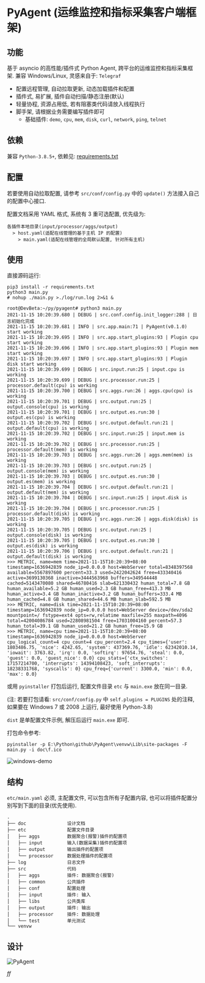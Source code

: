# PyAgent (运维监控和指标采集客户端框架)

## 功能

基于 asyncio 的高性能/插件式 Python Agent, 跨平台的运维监控和指标采集框架. 兼容 Windows/Linux, 灵感来自于: `Telegraf`

- 配置远程管理, 自动拉取更新, 动态加载插件和配置
- 插件式, 易扩展, 插件自动扫描/静态注册(默认)
- 轻量协程, 资源占用低, 若有阻塞类代码请放入线程执行
- 脚手架, 请根据业务需要编写插件即可
  - 基础插件: `demo`, `cpu`, `mem`, `disk`, `curl`, `network`, `ping`, `telnet`

## 依赖

兼容 `Python-3.8.5+`, 依赖见: [requirements.txt](requirements.txt)

## 配置

若要使用自动拉取配置, 请参考 `src/conf/config.py` 中的 `update()` 方法接入自己的配置中心接口.

配置文档采用 YAML 格式, 系统有 3 重可选配置, 优先级为:

```
各插件本地目录(input/processor/aggs/output)
  > host.yaml(适配在线管理的基于主机 IP 的配置)
    > main.yaml(适配在线管理的全局默认配置, 针对所有主机)
```

## 使用

直接源码运行:

```shell
pip3 install -r requirements.txt
python3 main.py
# nohup ./main.py >./log/run.log 2>&1 &
```

```shell
root@DevBeta:~/py/pyagent# python3 main.py 
2021-11-15 10:20:39.680 | DEBUG | src.conf.config.init_logger:288 | 日志初始化完成
2021-11-15 10:20:39.681 | INFO | src.app.main:71 | PyAgent(v0.1.0) start working
2021-11-15 10:20:39.695 | INFO | src.app.start_plugins:93 | Plugin cpu start working
2021-11-15 10:20:39.696 | INFO | src.app.start_plugins:93 | Plugin mem start working
2021-11-15 10:20:39.697 | INFO | src.app.start_plugins:93 | Plugin disk start working
2021-11-15 10:20:39.699 | DEBUG | src.input.run:25 | input.cpu is working
2021-11-15 10:20:39.699 | DEBUG | src.processor.run:25 | processor.default(cpu) is working
2021-11-15 10:20:39.700 | DEBUG | src.aggs.run:26 | aggs.cpu(cpu) is working
2021-11-15 10:20:39.701 | DEBUG | src.output.run:25 | output.console(cpu) is working
2021-11-15 10:20:39.701 | DEBUG | src.output.es.run:30 | output.es(cpu) is working
2021-11-15 10:20:39.702 | DEBUG | src.output.default.run:21 | output.default(cpu) is working
2021-11-15 10:20:39.702 | DEBUG | src.input.run:25 | input.mem is working
2021-11-15 10:20:39.702 | DEBUG | src.processor.run:25 | processor.default(mem) is working
2021-11-15 10:20:39.703 | DEBUG | src.aggs.run:26 | aggs.mem(mem) is working
2021-11-15 10:20:39.703 | DEBUG | src.output.run:25 | output.console(mem) is working
2021-11-15 10:20:39.703 | DEBUG | src.output.es.run:30 | output.es(mem) is working
2021-11-15 10:20:39.704 | DEBUG | src.output.default.run:21 | output.default(mem) is working
2021-11-15 10:20:39.704 | DEBUG | src.input.run:25 | input.disk is working
2021-11-15 10:20:39.704 | DEBUG | src.processor.run:25 | processor.default(disk) is working
2021-11-15 10:20:39.705 | DEBUG | src.aggs.run:26 | aggs.disk(disk) is working
2021-11-15 10:20:39.705 | DEBUG | src.output.run:25 | output.console(disk) is working
2021-11-15 10:20:39.705 | DEBUG | src.output.es.run:30 | output.es(disk) is working
2021-11-15 10:20:39.706 | DEBUG | src.output.default.run:21 | output.default(disk) is working
>>> METRIC, name=mem time=2021-11-15T10:20:39+08:00 timestamp=1636942839 node_ip=0.0.0.0 host=WebServer total=8348397568 available=5567897600 percent=33.3 used=2422042624 free=433340416 active=3699130368 inactive=3444563968 buffers=349544448 cached=5143470080 shared=46780416 slab=621330432 human_total=7.8 GB human_available=5.2 GB human_used=2.3 GB human_free=413.3 MB human_active=3.4 GB human_inactive=3.2 GB human_buffers=333.4 MB human_cached=4.8 GB human_shared=44.6 MB human_slab=592.5 MB
>>> METRIC, name=disk time=2021-11-15T10:20:39+08:00 timestamp=1636942839 node_ip=0.0.0.0 host=WebServer device=/dev/sda2 mountpoint=/ fstype=ext4 opts=rw,relatime maxfile=255 maxpath=4096 total=42004086784 used=22808981504 free=17031004160 percent=57.3 human_total=39.1 GB human_used=21.2 GB human_free=15.9 GB
>>> METRIC, name=cpu time=2021-11-15T10:20:39+08:00 timestamp=1636942839 node_ip=0.0.0.0 host=WebServer cpu_logical_count=4 cpu_count=4 cpu_percent=2.4 cpu_times={'user': 1803486.75, 'nice': 4242.65, 'system': 437369.76, 'idle': 62342010.14, 'iowait': 3763.82, 'irq': 0.0, 'softirq': 97654.76, 'steal': 0.0, 'guest': 0.0, 'guest_nice': 0.0} cpu_stats={'ctx_switches': 17157214700, 'interrupts': 14394108423, 'soft_interrupts': 18238331768, 'syscalls': 0} cpu_freq={'current': 3300.0, 'min': 0.0, 'max': 0.0}
```

或用 `pyinstaller` 打包后运行, 配置文件目录 `etc` 与 `main.exe` 放在同一目录.

(注: 若要打包请看: `src/conf/config.py` 中 `self.plugins = PLUGINS` 处的注释, 如果要在 Windows 7 或 2008 上运行, 最好使用 Python-3.8)

`dist` 是单配置文件示例, 解压后运行 `main.exe` 即可.

打包命令参考:

```shell
pyinstaller -p E:\Python\github\PyAgent\venvw\Lib\site-packages -F main.py -i doc\f.ico
```

![windows-demo](doc/windows-demo.png)

## 结构

`etc/main.yaml` 必须, 主配置文件, 可以包含所有子配置内容, 也可以将插件配置分别写到下面的目录(优先使用).

```
.
├── doc               设计文档
├── etc               配置文件目录
│   ├── aggs          数据聚合(报警)插件的配置项
│   ├── input         输入(数据采集)插件的配置项
│   ├── output        输出插件的配置项
│   └── processor     数据处理插件的配置项
├── log               日志文件
├── src               代码
│   ├── aggs          插件: 数据聚合(报警)
│   ├── common        公共插件
│   ├── conf          配置处理
│   ├── input         插件: 输入
│   ├── libs          公共类库
│   ├── output        插件: 输出
│   ├── processor     插件: 数据处理
│   └── test          单元测试
└── venvw
```

## 设计

![PyAgent](doc/pyagent.png)







*ff*